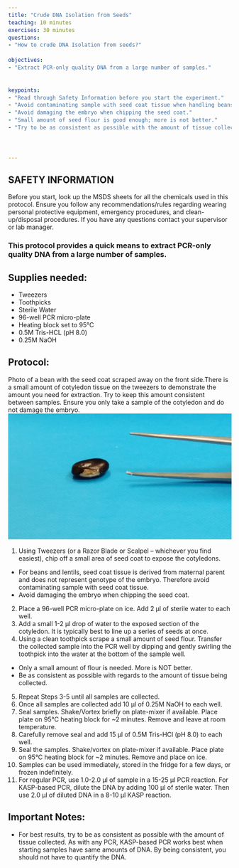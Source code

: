 ```yaml
---
title: "Crude DNA Isolation from Seeds"
teaching: 10 minutes
exercises: 30 minutes
questions:
- "How to crude DNA Isolation from seeds?"

objectives:
- "Extract PCR-only quality DNA from a large number of samples."
 

keypoints:
- "Read through Safety Information before you start the experiment."
- "Avoid contaminating sample with seed coat tissue when handling beans and lentils."
- "Avoid damaging the embryo when chipping the seed coat."
- "Small amount of seed flour is good enough; more is not better."
- "Try to be as consistent as possible with the amount of tissue collected."



---
```



## SAFETY INFORMATION
Before you start, look up the MSDS sheets for all the chemicals used in this protocol.  Ensure you follow any recommendations/rules regarding wearing personal protective equipment, emergency procedures, and clean-up/disposal procedures.  If you have any questions contact your supervisor or lab manager.

### This protocol provides a quick means to extract PCR-only quality DNA from a large number of samples.
## Supplies needed:
-	Tweezers
-	Toothpicks
-	Sterile Water
-	96-well PCR micro-plate
-	Heating block set to 95°C
-	0.5M Tris-HCL (pH 8.0)
-	0.25M NaOH

## Protocol:
Photo of a bean with the seed coat scraped away on the front side.There is a small amount of cotyledon tissue on the tweezers to demonstrate the amount you need for extraction. Try to keep this amount consistent between samples. Ensure you only take a sample of the cotyledon and do not damage the embryo. 
![Screenshot of main code listing](../fig/Crude-DNA-Isolation-from-Seeds.png)

1.	Using Tweezers (or a Razor Blade or Scalpel – whichever you find easiest), chip off a small area of seed coat to expose the cotyledons.
-	For beans and lentils, seed coat tissue is derived from maternal parent and does not represent genotype of the embryo.  Therefore avoid contaminating sample with seed coat tissue.
-	Avoid damaging the embryo when chipping the seed coat.
2.	Place a 96-well PCR micro-plate on ice.  Add 2 µl of sterile water to each well.
3.	Add a small 1-2 µl drop of water to the exposed section of the cotyledon.  It is typically best to line up a series of seeds at once.
4.	Using a clean toothpick scrape a small amount of seed flour.  Transfer the collected sample into the PCR well by dipping and gently swirling the toothpick into the water at the bottom of the sample well.  
-	Only a small amount of flour is needed.  More is NOT better.
-	Be as consistent as possible with regards to the amount of tissue being collected.
5.	Repeat Steps 3-5 until all samples are collected.  
6.	Once all samples are collected add 10 µl of 0.25M NaOH to each well.
7.	Seal samples.  Shake/Vortex briefly on plate-mixer if available.  Place plate on 95°C heating block for ~2 minutes.  Remove and leave at room temperature.
8.	Carefully remove seal and add 15 µl of 0.5M Tris-HCl (pH 8.0) to each well.
9.	Seal the samples.  Shake/vortex on plate-mixer if available.  Place plate on 95°C heating block for ~2 minutes.  Remove and place on ice.
10.	Samples can be used immediately, stored in the fridge for a few days, or frozen indefinitely.  
11.	For regular PCR, use 1.0-2.0 µl of sample in a 15-25 µl PCR reaction.  For KASP-based PCR, dilute the DNA by adding 100 µl of sterile water.  Then use 2.0 µl of diluted DNA in a 8-10 µl KASP reaction.

## Important Notes:
-	For best results, try to be as consistent as possible with the amount of tissue collected.   As with any PCR, KASP-based PCR works best when starting samples have same amounts of DNA.  By being consistent, you should not have to quantify the DNA.



